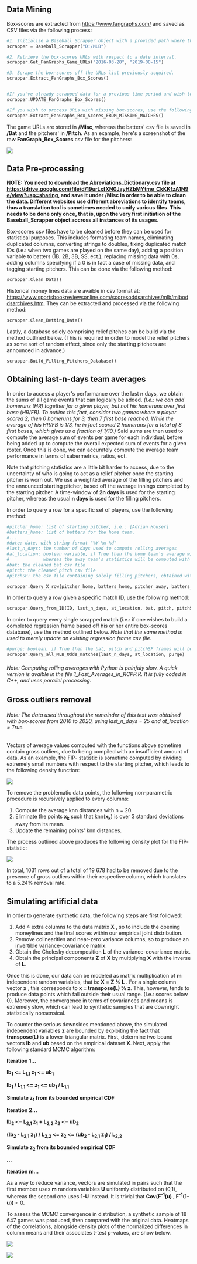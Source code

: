 ## Data Mining

Box-scores are extracted from https://www.fangraphs.com/ and saved as CSV files via the following process:

```python
#1. Initialise a Baseball_Scrapper object with a provided path where the files will be stored. 
scrapper = Baseball_Scrapper("D:/MLB")

#2. Retrieve the box-scores URLs with respect to a date interval. 
scrapper.Get_FanGraphs_Game_URLs("2016-03-28", "2019-08-15")

#3. Scrape the box-scores off the URLs list previously acquired. 
scrapper.Extract_FanGraphs_Box_Scores()


#If you've already scrapped data for a previous time period and wish to simply update your box-scores list, use the following method:
scrapper.UPDATE_FanGraphs_Box_Scores()

#If you wish to process URLs with missing box-scores, use the following method:
scrapper.Extract_FanGraphs_Box_Scores_FROM_MISSING_MATCHES()
```


The game URLs are stored in **/Misc**, whereas the batters' csv file is saved in **/Bat** and the pitchers' in **/Pitch**. As an example, here's a screenshot of the raw **FanGraph_Box_Scores** csv file for the pitchers:

![](https://i.imgur.com/KX6K3AY.png)


## Data Pre-processing

**NOTE: You need to download the Abreviations_Dictionary.csv file at https://drive.google.com/file/d/19urLxfXN0JayHZbMYtme_CkKKfzA1N9e/view?usp=sharing, and save it under /Misc in order to be able to clean the data. Different websites use different abreviations to identify teams, thus a translation tool is sometimes needed to unify various files. This needs to be done only once, that is, upon the very first initiation of the Baseball_Scrapper object accross all instances of its usages.**

Box-scores csv files have to be cleaned before they can be used for statistical purposes. This includes formating team names, eliminating duplicated columns, converting strings to doubles, fixing duplicated match IDs (i.e.: when two games are played on the same day), adding a position variable to batters (1B, 2B, 3B, SS, ect.), replacing missing data with 0s, adding columns specifying if a 0 is in fact a case of missing data, and tagging starting pitchers. This can be done via the following method:

```python
scrapper.Clean_Data()
```

Historical money lines data are avaible in csv format at: https://www.sportsbookreviewsonline.com/scoresoddsarchives/mlb/mlboddsarchives.htm. They can be extracted and processed via the following method:
```python
scrapper.Clean_Betting_Data()
```

Lastly, a database solely comprising relief pitches can be build via the method outlined below. (This is required in order to model the relief pitchers as some sort of random effect, since only the starting pitchers are announced in advance.)
```python
scrapper.Build_Filling_Pitchers_Database()
```


## Obtaining last-n-days team averages

In order to access a player's performance over the last **n** days, we obtain the sums of all game events that can logically be added. *(I.e.: we can add homeruns (HR) together for a given player, but not his homeruns over first base (HR/FB). To outline this fact, consider two games where a player scored 2, then 0 homeruns for 3, then 7 first base reached. While the average of his HR/FB is 1/3, he in fact scored 2 homeruns for a total of 8 first bases, which gives us a fraction of 1/10.)* Said sums are then used to compute the average sum of events per game for each individual, before being added up to compute the overall expected sum of events for a given roster. Once this is done, we can accurately compute the average team performance in terms of sabermetrics, ratios, ect.

Note that pitching statistics are a little bit harder to access, due to the uncertainty of who is going to act as a relief pitcher once the starting pitcher is worn out. We use a weighted average of the filling pitchers and the announced starting pitcher, based off the average innings completed by the starting pitcher. A time-window of **2n days** is used for the starting pitcher, whereas the usual **n days** is used for the filling pitchers.

In order to query a row for a specific set of players, use the following method:
```python
#pitcher_home: list of starting pitcher, i.e.: [Adrian Houser]
#batters_home: list of batters for the home team.
#...
#date: date, with string format "%Y-%m-%d"
#last_n_days: the number of days used to compute rolling averages
#at_location: boolean variable, if True then the home team's average will be assessed with respect to their matches player at home over the last_n_days,
#             whereas the away team's statistics will be computed with respect to their games player away from home.
#bat: the cleaned bat csv file
#pitch: the cleaned pitch csv file
#pitchSP: the csv file containing solely filling pitchers, obtained with the scrapper.Build_Filling_Pitchers_Database() method.

scrapper.Query_X_row(pitcher_home, batters_home, pitcher_away, batters_away, date, last_n_days, at_location, bat, pitch, pitchSP)
```

In order to query a row given a specific match ID, use the following method:
```python
scrapper.Query_from_ID(ID, last_n_days, at_location, bat, pitch, pitchSP)
```

In order to query every single scrapped match (i.e.: if one wishes to build a completed regression frame based off his or her entire box-scores database), use the method outlined below. *Note that the same method is used to merely update an existing regression frame csv file.*
```python
#purge: boolean, if True then the bat, pitch and pitchSP frames will be purged every 100 iterations.
scrapper.Query_all_MLB_Odds_matches(last_n_days, at_location, purge)
```

###### Note: Computing rolling averages with Python is painfuly slow. A quick version is avaible in the file 1_Fast_Averages_in_RCPP.R. It is fully coded in C++, and uses parallel processing. 


## Gross outliers removal

###### Note: The data used throughout the remainder of this text was obtained with box-scores from 2010 to 2020, using last_n_days = 25 and at_location = True. 

Vectors of average values computed with the functions above sometime contain gross outliers, due to being compiled with an insufficient amount of data. As an example, the FIP- statistic is sometime computed by dividing extremely small numbers with respect to the starting pitcher, which leads to the following density function:<br/>


![](https://i.imgur.com/QcFcN56.png)<br/>


To remove the problematic data points, the following non-parametric procedure is recursively applied to every columns:<br/>
1. Compute the average knn distances with n = 20.
2. Eliminate the points **x<sub>k</sub>** such that knn(**x<sub>k</sub>**) is over 3 standard deviations away from its mean.
3. Update the remaining points' knn distances.<br/>

The process outlined above produces the following density plot for the FIP- statistic:<br/>


![](https://i.imgur.com/du4CE9T.png)<br/>


In total, 1031 rows out of a total of 19 678 had to be removed due to the presence of gross outliers within their respective column, which translates to a 5.24% removal rate.


## Simulating artificial data

In order to generate synthetic data, the following steps are first followed:<br/>
1. Add 4 extra columns to the data matrix **X** , so to include the opening moneylines and the final scores within our empirical joint distribution.
2. Remove colinearities and near-zero variance columns, so to produce an invertible variance-covariance matrix.
3. Obtain the Cholesky decomposition **L** of the variance-covariance matrix.
4. Obtain the principal components **Z** of **X** by multiplying **X** with the inverse of **L**.<br/> 

Once this is done, our data can be modeled as matrix multiplication of **m** independent random variables, that is: **X** = **Z % L** . For a single column vector **x** , this corresponds to **x = transpose(L) % z**. This, however, tends to produce data points which fall outside their usual range. (I.e.: scores below 0). Moreover, the convergence in terms of covariances and means is extremely slow, which can lead to synthetic samples that are downright statistically nonsensical.

To counter the serious downsides mentioned above, the simulated independent variables **z** are bounded by exploiting the fact that **transpose(L)** is a lower-triangular matrix. First, determine two bound vectors **lb** and **ub** based on the empirical dataset **X**. Next, apply the following standard MCMC algorithm: <br/>

**Iteration 1...**

**lb<sub>1</sub> <= L<sub>1,1</sub> z<sub>1</sub> <= ub<sub>1</sub>**

**lb<sub>1</sub> / L<sub>1,1</sub> <=  z<sub>1</sub> <= ub<sub>1</sub> / L<sub>1,1</sub>**

**Simulate z<sub>1</sub> from its bounded empirical CDF**<br/>

**Iteration 2...**

**lb<sub>2</sub> <= L<sub>2,1</sub> z<sub>1</sub> + L<sub>2,2</sub> z<sub>2</sub> <= ub<sub>2</sub>**

**(lb<sub>2</sub> - L<sub>2,1</sub> z<sub>1</sub>) / L<sub>2,2</sub> <=   z<sub>2</sub> <= (ub<sub>2</sub> - L<sub>2,1</sub> z<sub>1</sub>) / L<sub>2,2</sub>**

**Simulate z<sub>2</sub> from its bounded empirical CDF**<br/>

**...**<br/>

**Iteration m...**<br/>


As a way to reduce variance, vectors are simulated in pairs such that the first member uses **m** random variables **U** uniformly distributed on (0,1), whereas the second one uses **1-U** instead. It is trivial that **Cov(F<sup>-1</sup>(u) , F<sup>-1</sup>(1-u))** < 0.


To assess the MCMC convergence in distribution, a synthetic sample of 18 647 games was produced, then compared with the original data. Heatmaps of the correlations, alongside density plots of the normalized differences in column means and their associates t-test p-values, are show below.

![](https://i.imgur.com/7pK3Vqb.png)<br/>

![](https://i.imgur.com/l1W5bSJ.png)<br/>






